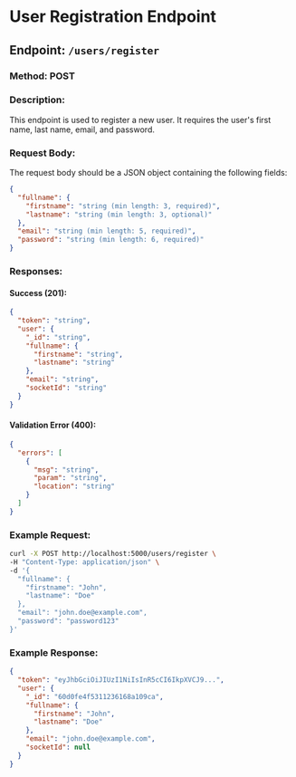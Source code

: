 # User Registration Endpoint

## Endpoint: `/users/register`

### Method: POST

### Description:

This endpoint is used to register a new user. It requires the user's first name, last name, email, and password.

### Request Body:

The request body should be a JSON object containing the following fields:

```json
{
  "fullname": {
    "firstname": "string (min length: 3, required)",
    "lastname": "string (min length: 3, optional)"
  },
  "email": "string (min length: 5, required)",
  "password": "string (min length: 6, required)"
}
```

### Responses:

#### Success (201):

```json
{
  "token": "string",
  "user": {
    "_id": "string",
    "fullname": {
      "firstname": "string",
      "lastname": "string"
    },
    "email": "string",
    "socketId": "string"
  }
}
```

#### Validation Error (400):

```json
{
  "errors": [
    {
      "msg": "string",
      "param": "string",
      "location": "string"
    }
  ]
}
```

### Example Request:

```bash
curl -X POST http://localhost:5000/users/register \
-H "Content-Type: application/json" \
-d '{
  "fullname": {
    "firstname": "John",
    "lastname": "Doe"
  },
  "email": "john.doe@example.com",
  "password": "password123"
}'
```

### Example Response:

```json
{
  "token": "eyJhbGciOiJIUzI1NiIsInR5cCI6IkpXVCJ9...",
  "user": {
    "_id": "60d0fe4f5311236168a109ca",
    "fullname": {
      "firstname": "John",
      "lastname": "Doe"
    },
    "email": "john.doe@example.com",
    "socketId": null
  }
}
```

